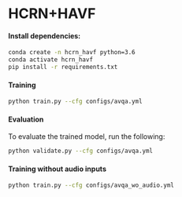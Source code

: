# HCRN+HAVF

#### Install dependencies:
```bash
conda create -n hcrn_havf python=3.6
conda activate hcrn_havf
pip install -r requirements.txt
```      
#### Training
```bash
python train.py --cfg configs/avqa.yml
```
#### Evaluation
To evaluate the trained model, run the following:
```bash
python validate.py --cfg configs/avqa.yml
```
#### Training without audio inputs
```bash
python train.py --cfg configs/avqa_wo_audio.yml
```